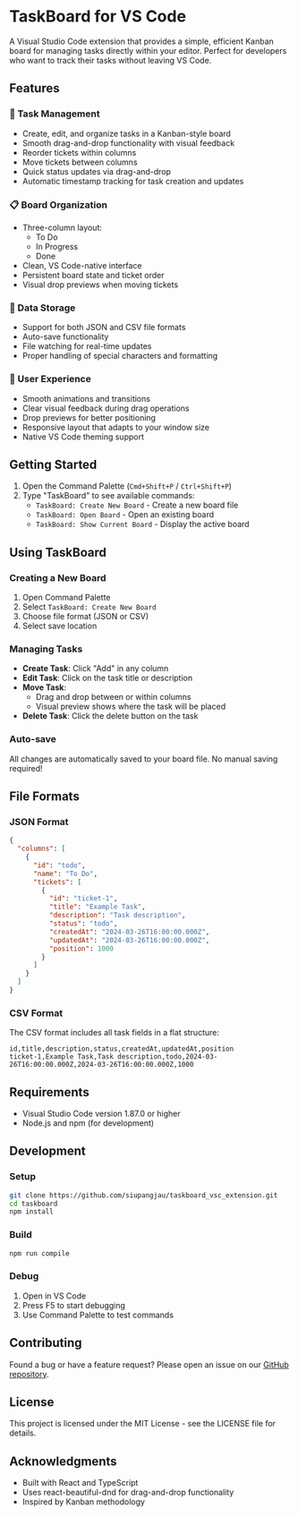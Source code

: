 # TaskBoard for VS Code

A Visual Studio Code extension that provides a simple, efficient Kanban board for managing tasks directly within your editor. Perfect for developers who want to track their tasks without leaving VS Code.

## Features

### 🎯 Task Management
- Create, edit, and organize tasks in a Kanban-style board
- Smooth drag-and-drop functionality with visual feedback
- Reorder tickets within columns
- Move tickets between columns
- Quick status updates via drag-and-drop
- Automatic timestamp tracking for task creation and updates

### 📋 Board Organization
- Three-column layout:
  - To Do
  - In Progress
  - Done
- Clean, VS Code-native interface
- Persistent board state and ticket order
- Visual drop previews when moving tickets

### 💾 Data Storage
- Support for both JSON and CSV file formats
- Auto-save functionality
- File watching for real-time updates
- Proper handling of special characters and formatting

### 🎨 User Experience
- Smooth animations and transitions
- Clear visual feedback during drag operations
- Drop previews for better positioning
- Responsive layout that adapts to your window size
- Native VS Code theming support

## Getting Started

1. Open the Command Palette (`Cmd+Shift+P` / `Ctrl+Shift+P`)
2. Type "TaskBoard" to see available commands:
   - `TaskBoard: Create New Board` - Create a new board file
   - `TaskBoard: Open Board` - Open an existing board
   - `TaskBoard: Show Current Board` - Display the active board

## Using TaskBoard

### Creating a New Board
1. Open Command Palette
2. Select `TaskBoard: Create New Board`
3. Choose file format (JSON or CSV)
4. Select save location

### Managing Tasks
- **Create Task**: Click "Add" in any column
- **Edit Task**: Click on the task title or description
- **Move Task**: 
  - Drag and drop between or within columns
  - Visual preview shows where the task will be placed
- **Delete Task**: Click the delete button on the task

### Auto-save
All changes are automatically saved to your board file. No manual saving required!

## File Formats

### JSON Format
```json
{
  "columns": [
    {
      "id": "todo",
      "name": "To Do",
      "tickets": [
        {
          "id": "ticket-1",
          "title": "Example Task",
          "description": "Task description",
          "status": "todo",
          "createdAt": "2024-03-26T16:00:00.000Z",
          "updatedAt": "2024-03-26T16:00:00.000Z",
          "position": 1000
        }
      ]
    }
  ]
}
```

### CSV Format
The CSV format includes all task fields in a flat structure:
```csv
id,title,description,status,createdAt,updatedAt,position
ticket-1,Example Task,Task description,todo,2024-03-26T16:00:00.000Z,2024-03-26T16:00:00.000Z,1000
```

## Requirements

- Visual Studio Code version 1.87.0 or higher
- Node.js and npm (for development)

## Development

### Setup
```bash
git clone https://github.com/siupangjau/taskboard_vsc_extension.git
cd taskboard
npm install
```

### Build
```bash
npm run compile
```

### Debug
1. Open in VS Code
2. Press F5 to start debugging
3. Use Command Palette to test commands

## Contributing

Found a bug or have a feature request? Please open an issue on our [GitHub repository](https://github.com/siupangjau/taskboard_vsc_extension).

## License

This project is licensed under the MIT License - see the LICENSE file for details.

## Acknowledgments

- Built with React and TypeScript
- Uses react-beautiful-dnd for drag-and-drop functionality
- Inspired by Kanban methodology
